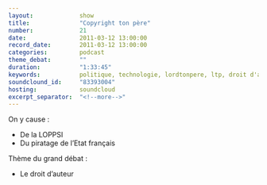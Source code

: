 ```yaml
---
layout:             show
title:              "Copyright ton père"
number:             21
date:               2011-03-12 13:00:00
record_date:        2011-03-12 13:00:00
categories:         podcast
theme_debat:        ""
duration:           "1:33:45"
keywords:           politique, technologie, lordtonpere, ltp, droit d'auteur
soundclound_id:     "83393004"
hosting:            soundcloud
excerpt_separator:  "<!--more-->"
---
```



On y cause :

- De la LOPPSI
- Du piratage de l’Etat français

Thème du grand débat :

- Le droit d’auteur
